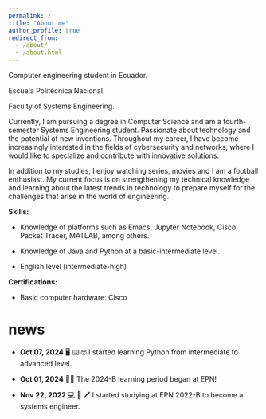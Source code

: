 ```yaml
---
permalink: /
title: "About me"
author_profile: true
redirect_from: 
  - /about/
  - /about.html
---
```

Computer engineering student in Ecuador.

Escuela Politécnica Nacional.

Faculty of Systems Engineering.

Currently, I am pursuing a degree in Computer Science and am a fourth-semester Systems Engineering student. Passionate about technology and the potential of new inventions. Throughout my career, I have become increasingly interested in the fields of cybersecurity and networks, where I would like to specialize and contribute with innovative solutions.

In addition to my studies, I enjoy watching series, movies and I am a football enthusiast. My current focus is on strengthening my technical knowledge and learning about the latest trends in technology to prepare myself for the challenges that arise in the world of engineering.



**Skills:**

- Knowledge of platforms such as Emacs, Jupyter Notebook, Cisco Packet Tracer, MATLAB, among others.

- Knowledge of Java and Python at a basic-intermediate level.

- English level (intermediate-high)



**Certifications:**

- Basic computer hardware: Cisco



**news**
======

- **Oct 07, 2024**	:desktop_computer: :keyboard: :nerd_face: I started learning Python from intermediate to advanced level.

- **Oct 01, 2024**	:man_technologist: The 2024-B learning period began at EPN!

- **Nov 22, 2022**	:computer: :notebook: :pen: I started studying at EPN 2022-B to become a systems engineer.





